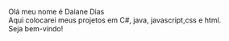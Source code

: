  Olá meu nome é Daiane Dias<br>
Aqui colocarei meus  projetos em C#, java, javascript,css e html.<br>
Seja bem-vindo!
